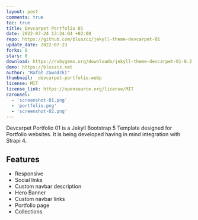 ```yaml
---
layout: post
comments: true
toc: true
title: Devcarpet Portfolio 01
date: 2022-07-24 13:24:04 +02:00
repo: https://github.com/bluszcz/jekyll-theme-devcarpet-01
update_date: 2022-07-23
forks: 0
stars: 0
download: https://rubygems.org/downloads/jekyll-theme-devcarpet-01-0.2.1.gem
demo: https://bluszcz.net
author: "Rafał Zawadzki"
thumbnail:  devcarpet-portfolio.webp
license: MIT
license_link: https://opensource.org/license/MIT
carousel:
  - 'screenshot-01.png'
  - 'portfolio.png'
  - 'screenshot-02.png'
---
```


Devcarpet Portfolio 01 is a Jekyll Bootstrap 5 Template designed for Portfolio websites. It is being developed having in mind integration with Strapi 4.

## Features

* Responsive
* Social links
* Custom navbar description
* Hero Banner
* Custom navbar links
* Portfolio page
* Collections
